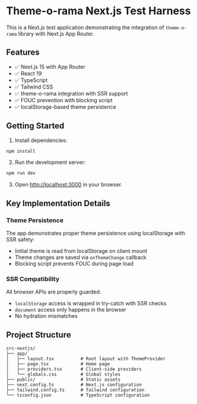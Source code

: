 # Theme-o-rama Next.js Test Harness

This is a Next.js test application demonstrating the integration of `theme-o-rama` library with Next.js App Router.

## Features

- ✅ Next.js 15 with App Router
- ✅ React 19
- ✅ TypeScript
- ✅ Tailwind CSS
- ✅ theme-o-rama integration with SSR support
- ✅ FOUC prevention with blocking script
- ✅ localStorage-based theme persistence

## Getting Started

1. Install dependencies:

```bash
npm install
```

2. Run the development server:

```bash
npm run dev
```

3. Open [http://localhost:3000](http://localhost:3000) in your browser.

## Key Implementation Details

### Theme Persistence

The app demonstrates proper theme persistence using localStorage with SSR safety:

- Initial theme is read from localStorage on client mount
- Theme changes are saved via `onThemeChange` callback
- Blocking script prevents FOUC during page load

### SSR Compatibility

All browser APIs are properly guarded:

- `localStorage` access is wrapped in try-catch with SSR checks
- `document` access only happens in the browser
- No hydration mismatches

## Project Structure

```
src-nextjs/
├── app/
│   ├── layout.tsx          # Root layout with ThemeProvider
│   ├── page.tsx            # Home page
│   ├── providers.tsx       # Client-side providers
│   └── globals.css         # Global styles
├── public/                 # Static assets
├── next.config.ts          # Next.js configuration
├── tailwind.config.ts      # Tailwind configuration
└── tsconfig.json           # TypeScript configuration
```
